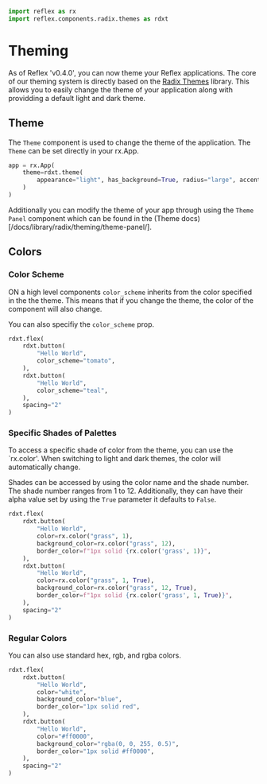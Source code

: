 ```python exec
import reflex as rx
import reflex.components.radix.themes as rdxt
```

# Theming

As of Reflex 'v0.4.0', you can now theme your Reflex applications. The core of our theming system is directly based on the [Radix Themes](https://radix-ui.com/docs/themes) library. This allows you to easily change the theme of your application along with providding a default light and dark theme.


## Theme

The `Theme` component is used to change the theme of the application. The `Theme` can be set directly in your rx.App.

```python
app = rx.App(
    theme=rdxt.theme(
        appearance="light", has_background=True, radius="large", accent_color="teal"
    )
)
```

Additionally you can modify the theme of your app through using the `Theme Panel` component which can be found in the (Theme docs)[/docs/library/radix/theming/theme-panel/].

## Colors


### Color Scheme

ON a high level components `color_scheme` inherits from the color specified in the the theme. This means that if you change the theme, the color of the component will also change.

You can also specifiy the `color_scheme` prop.

```python demo
rdxt.flex(
    rdxt.button(
        "Hello World",
        color_scheme="tomato",
    ),
    rdxt.button(
        "Hello World",
        color_scheme="teal",
    ),
    spacing="2"
)
```

### Specific Shades of Palettes

To access a specific shade of color from the theme, you can use the `rx.color'. When switching to light and dark themes, the color will automatically change.

Shades can be accessed by using the color name and the shade number. The shade number ranges from 1 to 12. Additionally, they can have their alpha value set by using the `True` parameter it defaults to `False`.


```python demo
rdxt.flex(
    rdxt.button(
        "Hello World",
        color=rx.color("grass", 1),
        background_color=rx.color("grass", 12),
        border_color=f"1px solid {rx.color('grass', 1)}",
    ),
    rdxt.button(
        "Hello World",
        color=rx.color("grass", 1, True),
        background_color=rx.color("grass", 12, True),
        border_color=f"1px solid {rx.color('grass', 1, True)}",
    ),
    spacing="2"
)
```

### Regular Colors

You can also use standard hex, rgb, and rgba colors.

```python demo
rdxt.flex(
    rdxt.button(
        "Hello World",
        color="white",
        background_color="blue",
        border_color="1px solid red",
    ),
    rdxt.button(
        "Hello World",
        color="#ff0000",
        background_color="rgba(0, 0, 255, 0.5)",
        border_color="1px solid #ff0000",
    ),
    spacing="2"
)
```